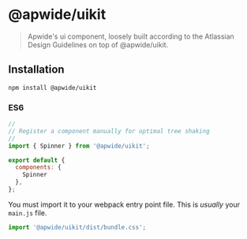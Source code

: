 # @apwide/uikit

> Apwide's ui component, loosely built according to the Atlassian Design Guidelines on top of @apwide/uikit.

## Installation
```
npm install @apwide/uikit
```

### ES6
```js
//
// Register a component manually for optimal tree shaking
//
import { Spinner } from '@apwide/uikit';

export default {
  components: {
    Spinner
  },
};
```

You must import it to your webpack entry point file. This is _usually_ your `main.js` file.

```js
import '@apwide/uikit/dist/bundle.css';
```
